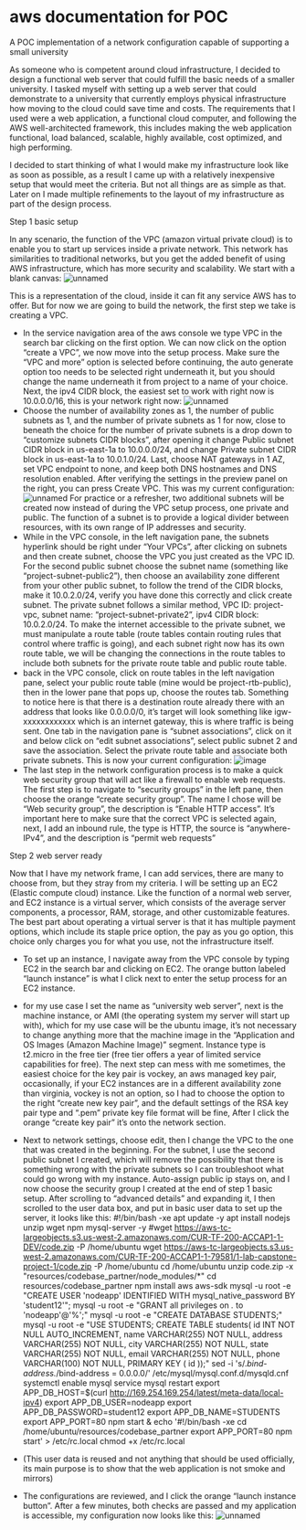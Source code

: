 # aws documentation for POC
A POC implementation of a network configuration capable of supporting a small university

As someone who is competent around cloud infrastructure, I decided to design a functional web server that could fulfill the basic needs of a smaller university. I tasked myself with setting up a web server that could demonstrate to a university that currently employs physical infrastructure how moving to the cloud could save time and costs. The requirements that I used were a web application, a functional cloud computer, and following the AWS well-architected framework, this includes making the web application functional, load balanced, scalable, highly available, cost optimized, and high performing.

 I decided to start thinking of what I would make my infrastructure look like as soon as possible, as a result I came up with a relatively inexpensive setup that would meet the criteria. But not all things are as simple as that. Later on I made multiple refinements to the layout of my infrastructure as part of the design process.
 
Step 1 basic setup

In any scenario, the function of the VPC (amazon virtual private cloud) is to enable you to start up services inside a private network. This network has similarities to traditional networks, but you get the added benefit of using AWS infrastructure, which has more security and scalability.
We start with a blank canvas:
![unnamed](https://github.com/Cole250/documentation/assets/133917569/bd0b026a-3804-4acf-a2ba-cc87b2ec7459)

This is a representation of the cloud, inside it can fit any service AWS has to offer. But for now we are going to build the network, the first step we take is creating a VPC.
-	 In the service navigation area of the aws console we type VPC in the search bar clicking on the first option. We can now click on the option “create a VPC”, we now move into the setup process. Make sure the “VPC and more” option is selected before continuing, the auto generate option too needs to be selected right underneath it, but you should change the name underneath it from project to a name of your choice. Next, the ipv4 CIDR block, the easiest set to work with right now is 10.0.0.0/16, this is your network right now:
![unnamed](https://github.com/Cole250/documentation/assets/133917569/6392d59c-196b-4fc1-b4d6-8c77e32b2e82)
-	Choose the number of availability zones as 1, the number of public subnets as 1, and the number of private subnets as 1 for now, close to beneath the choice for the number of private subnets is a drop down to “customize subnets CIDR blocks”, after opening it change Public subnet CIDR block in us-east-1a to 10.0.0.0/24, and change Private subnet CIDR block in us-east-1a to 10.0.1.0/24. Last, choose NAT gateways in 1 AZ, set VPC endpoint to none, and keep both DNS hostnames and DNS resolution enabled. After verifying the settings in the preview panel on the right, you can press Create VPC.
This was my current configuration:
![unnamed](https://github.com/Cole250/documentation/assets/133917569/45ffa094-8dc4-4822-8bb6-9744aa09e0e9)
For practice or a refresher, two additional subnets will be created now instead of during the VPC setup process, one private and public. The function of a subnet is to provide a logical divider between resources, with its own range of IP addresses and security. 
-	While in the VPC console, in the left navigation pane, the subnets hyperlink should be right under 
“Your VPCs”, after clicking on subnets and then create subnet, choose the VPC you just created as the VPC ID. For the second public subnet choose the subnet name (something like “project-subnet-public2”), then choose an availability zone different from your other public subnet, to follow the trend of the CIDR blocks, make it 10.0.2.0/24, verify you have done this correctly and click create subnet. The private subnet follows a similar method, VPC ID: project-vpc, subnet name: “project-subnet-private2”, ipv4 CIDR block: 10.0.2.0/24.
To make the internet accessible to the private subnet, we must manipulate a route table (route tables contain routing rules that control where traffic is going), and each subnet right now has its own route table, we will be changing the connections in the route tables to include both subnets for the private route table and public route table.
-	back in the VPC console, click on route tables in the left navigation pane, select your public route table (mine would be project-rtb-public), then in the lower pane that pops up, choose the routes tab. Something to notice here is that there is a destination route already there with an address that looks like 0.0.0.0/0, it’s target will look something like igw-xxxxxxxxxxxx which is an internet gateway, this is where traffic is being sent. One tab in the navigation pane is “subnet associations”, click on it and below click on “edit subnet associations”, select public subnet 2 and save the association. Select the private route table and associate both private subnets.
This is now your current configuration:
![image](https://github.com/Cole250/documentation/assets/133917569/bbdf623a-4f73-4da9-80f3-62e180e6302a)
- The last step in the network configuration process is to make a quick web security group that will act like a firewall to enable web requests. The first step is to navigate to “security groups” in the left pane, then choose the orange “create security group”. The name I chose will be “Web security group”, the description is “Enable HTTP access”. It’s important here to make sure that the correct VPC is selected again, next, I add an inbound rule, the type is HTTP, the source is “anywhere-IPv4”, and the description is “permit web requests”


Step 2 web server ready

Now that I have my network frame, I can add services, there are many to choose from, but they stray from my criteria. I will be setting up an EC2 (Elastic compute cloud) instance. Like the function of a normal web server, and EC2 instance is a virtual server, which consists of the average server components, a processor, RAM, storage, and other customizable features. The best part about operating a virtual server is that it has multiple payment options, which include its staple price option, the pay as you go option, this choice only charges you for what you use, not the infrastructure itself.
-	To set up an instance, I navigate away from the VPC console by typing EC2 in the search bar and clicking on EC2. The orange button labeled “launch instance” is what I click next to enter the setup process for an EC2 instance.
-	for my use case I set the name as “university web server”, next is the machine instance, or AMI (the operating system my server will start up with), which for my use case will be the ubuntu image, it’s not necessary to change anything more that the machine image in the “Application and OS Images (Amazon Machine Image)” segment. Instance type is t2.micro in the free tier (free tier offers a year of limited service capabilities for free). The next step can mess with me sometimes, the easiest choice for the key pair is vockey, an aws managed key pair, occasionally, if your EC2 instances are in a different availability zone than virginia, vockey is not an option, so I had to choose the option to the right “create new key pair”, and the default settings of the RSA key pair type and “.pem” private key file format will be fine, After I click the orange “create key pair” it’s onto the network section.
-	Next to network settings, choose edit, then I change the VPC to the one that was created in the beginning. For the subnet, I use the second public subnet I created, which will remove the possibility that there is something wrong with the private subnets so I can troubleshoot what could go wrong with my instance. Auto-assign public ip stays on, and I now choose the security group I created at the end of step 1 basic setup. After scrolling to “advanced details” and expanding it, I then scrolled to the user data box, and put in basic user data to set up the server, it looks like this:
#!/bin/bash -xe
apt update -y
apt install nodejs unzip wget npm mysql-server -y
#wget https://aws-tc-largeobjects.s3.us-west-2.amazonaws.com/CUR-TF-200-ACCAP1-1-DEV/code.zip -P /home/ubuntu
wget https://aws-tc-largeobjects.s3.us-west-2.amazonaws.com/CUR-TF-200-ACCAP1-1-79581/1-lab-capstone-project-1/code.zip -P /home/ubuntu
cd /home/ubuntu
unzip code.zip -x "resources/codebase_partner/node_modules/*"
cd resources/codebase_partner
npm install aws aws-sdk
mysql -u root -e "CREATE USER 'nodeapp' IDENTIFIED WITH mysql_native_password BY 'student12'";
mysql -u root -e "GRANT all privileges on *.* to 'nodeapp'@'%';"
mysql -u root -e "CREATE DATABASE STUDENTS;"
mysql -u root -e "USE STUDENTS; CREATE TABLE students(
            id INT NOT NULL AUTO_INCREMENT,
            name VARCHAR(255) NOT NULL,
            address VARCHAR(255) NOT NULL,
            city VARCHAR(255) NOT NULL,
            state VARCHAR(255) NOT NULL,
            email VARCHAR(255) NOT NULL,
            phone VARCHAR(100) NOT NULL,
            PRIMARY KEY ( id ));"
sed -i 's/.*bind-address.*/bind-address = 0.0.0.0/' /etc/mysql/mysql.conf.d/mysqld.cnf
systemctl enable mysql
service mysql restart
export APP_DB_HOST=$(curl http://169.254.169.254/latest/meta-data/local-ipv4)
export APP_DB_USER=nodeapp
export APP_DB_PASSWORD=student12
export APP_DB_NAME=STUDENTS
export APP_PORT=80
npm start &
echo '#!/bin/bash -xe
cd /home/ubuntu/resources/codebase_partner
export APP_PORT=80
npm start' > /etc/rc.local
chmod +x /etc/rc.local

-	 (This user data is reused and not anything that should be used officially, its main purpose is to show that the web application is not smoke and mirrors)
-	The configurations are reviewed, and I click the orange “launch instance button”. After a few minutes, both checks are passed and my application is accessible, my configuration now looks like this:
![unnamed](https://github.com/Cole250/documentation/assets/133917569/7ba58752-1d49-4fbe-aa06-52b5426715ba)
